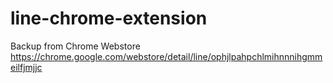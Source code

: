 # line-chrome-extension
Backup from Chrome Webstore
https://chrome.google.com/webstore/detail/line/ophjlpahpchlmihnnnihgmmeilfjmjjc

